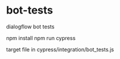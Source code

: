 # bot-tests
dialogflow bot tests

npm install
npm run cypress

target file in cypress/integration/bot_tests.js
